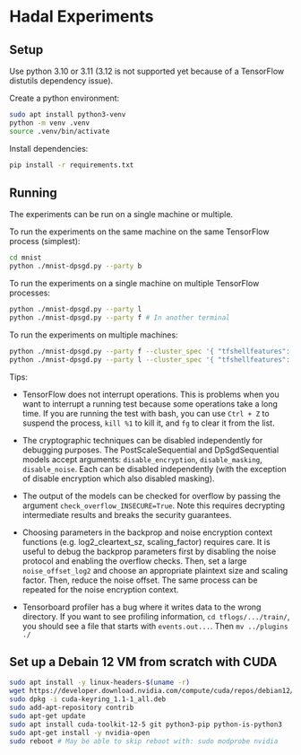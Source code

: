 # Hadal Experiments

## Setup

Use python 3.10 or 3.11 (3.12 is not supported yet because of a TensorFlow
distutils dependency issue).

Create a python environment:
```bash
sudo apt install python3-venv
python -m venv .venv
source .venv/bin/activate
```

Install dependencies:
```bash
pip install -r requirements.txt
```

## Running

The experiments can be run on a single machine or multiple.

To run the experiments on the same machine on the same TensorFlow process
(simplest):
```bash
cd mnist
python ./mnist-dpsgd.py --party b
```

To run the experiments on a single machine on multiple TensorFlow processes:
```bash
python ./mnist-dpsgd.py --party l
python ./mnist-dpsgd.py --party f # In another terminal
```

To run the experiments on multiple machines:

```bash
python ./mnist-dpsgd.py --party f --cluster_spec '{ "tfshellfeatures": ["localhost:2222"], "tfshelllabels": ["localhost:2223"], }'
python ./mnist-dpsgd.py --party l --cluster_spec '{ "tfshellfeatures": ["localhost:2222"], "tfshelllabels": ["localhost:2223"], }'  # On other machine.
```

Tips:

- TensorFlow does not interrupt operations. This is problems when you want to
interrupt a running test because some operations take a long time. If you are
running the test with bash, you can use `Ctrl + Z` to suspend the process,
`kill %1` to kill it, and `fg` to clear it from the list.

- The cryptographic techniques can be disabled independently for debugging
purposes. The PostScaleSequential and DpSgdSequential models accept
arguments: `disable_encryption`, `disable_masking`, `disable_noise`.
Each can be disabled independently (with the exception of disable encryption
which also disabled masking).

- The output of the models can be checked for overflow by passing the argument
`check_overflow_INSECURE=True`. Note this requires decrypting intermediate
results and breaks the security guarantees.

- Choosing parameters in the backprop and noise encryption context functions
(e.g. log2_cleartext_sz, scaling_factor) requires care. It is useful to debug
the backprop parameters first by disabling the noise protocol and enabling the
overflow checks. Then, set a large `noise_offset_log2` and choose an appropriate
plaintext size and scaling factor. Then, reduce the noise offset. The same
process can be repeated for the noise encryption context.

- Tensorboard profiler has a bug where it writes data to the wrong directory.
If you want to see profiling information, `cd tflogs/.../train/`, you should
see a file that starts with `events.out...`. Then `mv ../plugins ./`

## Set up a Debain 12 VM from scratch with CUDA

```bash
sudo apt install -y linux-headers-$(uname -r)
wget https://developer.download.nvidia.com/compute/cuda/repos/debian12/x86_64/cuda-keyring_1.1-1_all.deb
sudo dpkg -i cuda-keyring_1.1-1_all.deb
sudo add-apt-repository contrib
sudo apt-get update
sudo apt install cuda-toolkit-12-5 git python3-pip python-is-python3
sudo apt-get install -y nvidia-open
sudo reboot # May be able to skip reboot with: sudo modprobe nvidia
```
